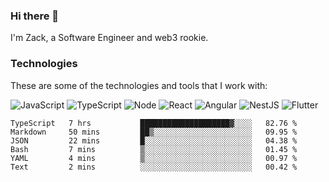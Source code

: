 ### Hi there 👋
I'm Zack, a Software Engineer and web3 rookie.

### Technologies
These are some of the technologies and tools that I work with:

![JavaScript](https://img.shields.io/badge/JavaScript-323330.svg?logo=javascript&logoColor=F7DF1E) 
![TypeScript](https://img.shields.io/badge/TypeScript-007ACC.svg?logo=typescript&logoColor=white) 
![Node](https://img.shields.io/badge/Node.js-43853D.svg?logo=node.js&logoColor=white)
![React](https://img.shields.io/badge/React-20232a.svg?logo=react&logoColor=61DAFB) 
![Angular](https://img.shields.io/badge/Angular-E23237.svg?logo=angularjs&logoColor=white)
![NestJS](https://img.shields.io/badge/NestJS-E0234E?logo=nestjs&logoColor=white)
![Flutter](https://img.shields.io/badge/Flutter-02569B.svg?logo=flutter&logoColor=white)

<!--START_SECTION:waka-->

```text
TypeScript   7 hrs           ████████████████████▓░░░░   82.76 %
Markdown     50 mins         ██▒░░░░░░░░░░░░░░░░░░░░░░   09.95 %
JSON         22 mins         █░░░░░░░░░░░░░░░░░░░░░░░░   04.38 %
Bash         7 mins          ▒░░░░░░░░░░░░░░░░░░░░░░░░   01.45 %
YAML         4 mins          ▒░░░░░░░░░░░░░░░░░░░░░░░░   00.97 %
Text         2 mins          ░░░░░░░░░░░░░░░░░░░░░░░░░   00.42 %
```

<!--END_SECTION:waka-->
